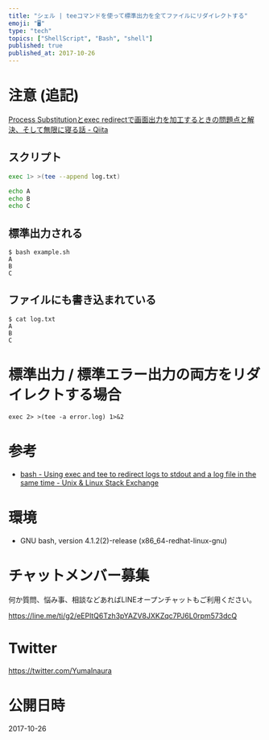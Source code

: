 ```yaml
---
title: "シェル | teeコマンドを使って標準出力を全てファイルにリダイレクトする"
emoji: "🖥"
type: "tech"
topics: ["ShellScript", "Bash", "shell"]
published: true
published_at: 2017-10-26
---
```


# 注意 (追記)

[Process Substitutionとexec redirectで画面出力を加工するときの問題点と解決、そして無限に寝る話 - Qiita](https://qiita.com/takei-yuya@github/items/7afcb92cfe7e678b7f6d)

## スクリプト

```:example.sh
exec 1> >(tee --append log.txt)

echo A
echo B
echo C
```

## 標準出力される

```
$ bash example.sh
A
B
C
```

## ファイルにも書き込まれている

```
$ cat log.txt
A
B
C
```

# 標準出力 / 標準エラー出力の両方をリダイレクトする場合

```
exec 2> >(tee -a error.log) 1>&2
```

# 参考

- [bash - Using exec and tee to redirect logs to stdout and a log file in the same time - Unix & Linux Stack Exchange](https://unix.stackexchange.com/questions/145651/using-exec-and-tee-to-redirect-logs-to-stdout-and-a-log-file-in-the-same-time)

# 環境

- GNU bash, version 4.1.2(2)-release (x86_64-redhat-linux-gnu)








<!-- Update From Qiita API -->

# チャットメンバー募集


何か質問、悩み事、相談などあればLINEオープンチャットもご利用ください。

https://line.me/ti/g2/eEPltQ6Tzh3pYAZV8JXKZqc7PJ6L0rpm573dcQ





# Twitter


https://twitter.com/YumaInaura


<!-- Update From Qiita API -->



# 公開日時

2017-10-26
